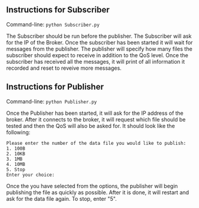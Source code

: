 ## Instructions for Subscriber

Command-line: `python Subscriber.py`

The Subscriber should be run before the publisher. The 
Subscriber will ask for the IP of the Broker. Once the
subscriber has been started it will wait for messages from
the publisher. The publisher will specify how many files the
subscriber should expect to receive in addition to the QoS level.
Once the subscriber has received all the messages, it will
print of all information it recorded and reset
to reveive more messages.

## Instructions for Publisher

Command-line: `python Publisher.py`

Once the Publisher has been started, it will ask for the IP
address of the broker. After it connects to the broker, it
will request which file should be tested and then the 
QoS will also be asked for. It should look like the following:

```
Please enter the number of the data file you would like to publish:
1. 100B
2. 10KB
3. 1MB
4. 10MB
5. Stop
Enter your choice:
```

Once the you have selected from the options, the publisher will begin
publishing the file as quickly as possible. After it is done, it 
will restart and ask for the data file again. To stop, enter "5".

